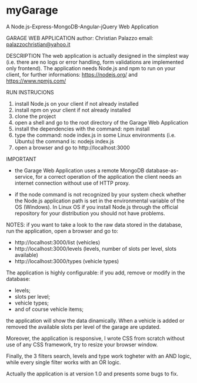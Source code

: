 # myGarage
A Node.js-Express-MongoDB-Angular-jQuery Web Application

GARAGE WEB APPLICATION
author: Christian Palazzo
email: palazzochristian@yahoo.it

DESCRIPTION
The web application is actually designed in the simplest way (i.e. there are no logs or error handling, form validations are implemented only frontend). 
The application needs Node.js and npm to run on your client, for further informations: https://nodejs.org/ and https://www.npmjs.com/

RUN INSTRUCIONS
1) install Node.js on your client if not already installed
2) install npm on your client if not already installed
3) clone the project
4) open a shell and go to the root directory of the Garage Web Application
5) install the dependencies with the command: npm install
6) type the command: node index.js
   in some Linux environments (i.e. Ubuntu) the command is: nodejs index.js
7) open a browser and go to http://localhost:3000

IMPORTANT
 - the Garage Web Application uses a remote MongoDB database-as-service, for a correct operation of the application the client needs an internet connection without use of HTTP proxy.

 - if the node command is not recognized by your system check whether the Node.js application path is set in the environmental variable of the OS (Windows). In Linux OS if you install Node.js through the official repository for your distribution you should not have problems.

NOTES:
 if you want to take a look to the raw data stored in the database, run the application, open a browser and go to:
  - http://localhost:3000/list    (vehicles)
  - http://localhost:3000/levels  (levels, number of slots per level, slots available)
  - http://localhost:3000/types   (vehicle types)

The application is highly configurable: if you add, remove or modify in the database:

- levels;
- slots per level; 
- vehicle types;
- and of course vehicle items; 

the application will show the data dinamically. When a vehicle is added or removed the available slots per level of the garage are updated.

Moreover, the application is responsive, I wrote CSS from scratch without use of any CSS framework, try to resize your browser window. 

Finally, the 3 filters search, levels and type work togheter with an AND logic, while every single filter works with an OR logic.

Actually the application is at version 1.0 and presents some bugs to fix. 
 
